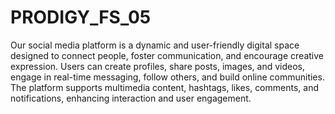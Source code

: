 # PRODIGY_FS_05
Our social media platform is a dynamic and user-friendly digital space designed to connect people, foster communication, and encourage creative expression. Users can create profiles, share posts, images, and videos, engage in real-time messaging, follow others, and build online communities. The platform supports multimedia content, hashtags, likes, comments, and notifications, enhancing interaction and user engagement.

